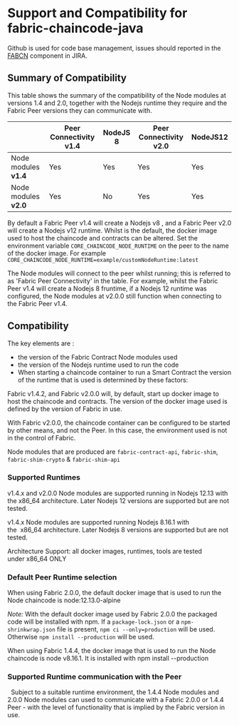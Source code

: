 # Support and Compatibility for fabric-chaincode-java

Github is used for code base management, issues should reported in the [FABCN](https://jira.hyperledger.org/projects/FABCN/issues/) component in JIRA.


## Summary of Compatibility

This table shows the summary of the compatibility of the Node modules at versions 1.4 and 2.0, together with the Nodejs runtime they require and the Fabric Peer versions they can communicate with.

|                       | Peer Connectivity v1.4 | NodeJS 8 | Peer Connectivity v2.0 | NodeJS12 |
| --------------------- | ---------------------- | -------- | ---------------------- | -------- |
| Node modules **v1.4** | Yes                    | Yes      | Yes                    | Yes      |
| Node modules **v2.0** | Yes                    | No       | Yes                    | Yes      |

By default a Fabric Peer v1.4 will create a Nodejs v8 , and a Fabric Peer v2.0 will create a Nodejs v12 runtime. Whilst is the default, the docker image used to host the chaincode and contracts can be altered.  Set the environment variable `CORE_CHAINCODE_NODE_RUNTIME` on the peer to the name of the docker image. For example `CORE_CHAINCODE_NODE_RUNTIME=example/customNodeRuntime:latest`

The Node modules will connect to the peer whilst running; this is referred to as 'Fabric Peer Connectivity' in the table. For example, whilst the Fabric Peer v1.4 will create a Nodejs 8 fruntime, if a Nodejs 12 runtime was configured, the Node modules at v2.0.0 still function when connecting to the Fabric Peer v1.4.

## Compatibility

The key elements are : 

- the version of the Fabric Contract Node modules used
- the version of the Nodejs runtime used to run the code
- When starting a chaincode container to run a Smart Contract the version of the runtime that is used is determined by these factors:

Fabric v1.4.2, and Fabric v2.0.0 will, by default, start up docker image to host the chaincode and contracts. The version of the docker image used is defined by the version of Fabric in use.

With Fabric v2.0.0, the chaincode container can be configured to be started by other means, and not the Peer. In this case, the environment used is not in the control of Fabric.

Node modules that are produced are `fabric-contract-api`, `fabric-shim`, `fabric-shim-crypto` & `fabric-shim-api`

### Supported Runtimes

v1.4.x and v2.0.0 Node modules are supported running in Nodejs 12.13 with the x86_64 architecture. Later Nodejs 12 versions are supported but are not tested.

v1.4.x Node modules are supported running Nodejs 8.16.1 with the  x86_64 architecture. Later Nodejs 8 versions are supported but are not tested.

Architecture Support: all docker images, runtimes, tools are tested under x86_64 ONLY

### Default Peer Runtime selection

When using Fabric 2.0.0, the default docker image that is used to run the Node chaincode is node:12.13.0-alpine 

*Note:* With the default docker image used by Fabric 2.0.0 the packaged code will be installed with npm. If a `package-lock.json` or a `npm-shrinkwrap.json` file is present, `npm ci --only=production` will be used. Otherwise `npm install --production` will be used. 

When using Fabric 1.4.4, the docker image that is used to run the Node chaincode is node v8.16.1. It is installed with npm install --production

### Supported Runtime communication with the Peer
 
Subject to a suitable runtime environment, the 1.4.4 Node modules and 2.0.0 Node modules can used to communicate with a Fabric 2.0.0 or 1.4.4 Peer - with the level of functionality that is implied by the Fabric version in use. 